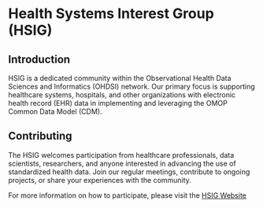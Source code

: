 # Health Systems Interest Group (HSIG)

## Introduction

HSIG is a dedicated community within the Observational Health Data Sciences and Informatics (OHDSI) network. Our primary focus is supporting healthcare systems, hospitals, and other organizations with electronic health record (EHR) data in implementing and leveraging the OMOP Common Data Model (CDM).

## Contributing

The HSIG welcomes participation from healthcare professionals, data scientists, researchers, and anyone interested in advancing the use of standardized health data. Join our regular meetings, contribute to ongoing projects, or share your experiences with the community.

For more information on how to participate, please visit the [HSIG Website](https://ohdsi.github.io/HealthSystems/)